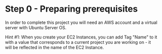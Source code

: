 # Step 0 - Preparing prerequisites


In order to complete this project you will need an AWS account and a virtual server with Ubuntu Server OS.

Hint #1: When you create your EC2 Instances, you can add Tag "Name" to it with a value that corresponds to a current project you are working on - it will be reflected in the name of the EC2 Instance.


